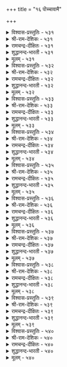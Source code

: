 +++
title = "१६ पॊच्चावामै"

+++

<details><summary>विश्वास-प्रस्तुतिः - ५३१</summary>

इऱन्द वॆगुळियिन् तीदे सिऱन्द  
उवगै मगिऴ्च्चियिऱ्चोर्वु।       ५३१
</details>

<details><summary>श्री-राम-देशिकः - ५३१</summary>

सुखभोगासक्ततया कर्तव्यार्थस्य विस्मृतिः ।  
चण्डकोपोद्भवानर्थात्, अधिकानिष्टदा भवेत् ॥ ५३१॥
</details>

<details><summary>रामचन्द्र-दीक्षितः - ५३१</summary>

531\. iṟanta vekuḷiyiṉ tītē-ciṟanta  
uvakai makiḻcciyiṉ cōrvu.

531\. Forgetfulness which cometh of mad joy is more dangerous than wild wrath.  
</details>

<details><summary>शुद्धानन्द-भारती - ५३१</summary>

1\. இறந்த வெகுளியின் தீதே சிறந்த  
உவகை மகிழ்ச்சியிற் சோர்வு.  
Worse than wrath in excess is  
Forgetfulness in joy-excess.        531  
</details>

<details><summary>मूलम् - ५३१</summary>

इऱन्द वॆगुळियिन् तीदे सिऱन्द  
उवगै मगिऴ्च्चियिऱ्चोर्वु।       ५३१
</details>

<details><summary>विश्वास-प्रस्तुतिः - ५३२</summary>

पॊच्चाप्पुक् कॊल्लुम् पुगऴै अऱिविनै  
निच्च निरप्पुक् कॊन् ऱाङ्गु।       ५३२
</details>

<details><summary>श्री-राम-देशिकः - ५३२</summary>

नरस्य नित्यदारिद्र्यं यथा बुद्धिं विनाशयेत् ।  
विस्मृतिः समये तद्वनाशयेत् प्रथितं यशाः ॥ ५३२॥
</details>

<details><summary>रामचन्द्र-दीक्षितः - ५३२</summary>

532\. poccāppuk kollum pukaḻai-aṟiviṉai  
niccam nirappuk koṉṟāṅku.

532\. Poverty freezes knowledge. Forgetfulness blights one’s reputation.  
</details>

<details><summary>शुद्धानन्द-भारती - ५३२</summary>

2\. பொச்சாப்புக் கொல்லும் புகழை அறிவினை  
நிச்ச நிரப்புக்கொன் றாங்கு.  
Negligence kills renown just as  
Ceaseless want wisdom destroys.        532  
</details>

<details><summary>मूलम् - ५३२</summary>

पॊच्चाप्पुक् कॊल्लुम् पुगऴै अऱिविनै  
निच्च निरप्पुक् कॊन् ऱाङ्गु।       ५३२
</details>

<details><summary>विश्वास-प्रस्तुतिः - ५३३</summary>

पॊच्चाप्पार्क् किल्लै पुगऴ्मै अदुउलगत्तु  
ऎप्पाल्नू लोर्क्कुम् तुणिवु।       ५३३
</details>

<details><summary>श्री-राम-देशिकः - ५३३</summary>

पुरुषार्थचतुष्काप्त्यै यत्नमाचरतामपि ।  
न ते सिध्यन्ति विस्मृत्या नेदं पार्थिवमात्रकम् ॥ ५३३॥
</details>

<details><summary>रामचन्द्र-दीक्षितः - ५३३</summary>

533\. poccāppārkku illai pukaḻmai; atu ulakattu  
ep pāl nūlōrkkum tuṇivu.

533\. Fame is not for the thoughtless, so say the scriptures of the world.  
</details>

<details><summary>शुद्धानन्द-भारती - ५३३</summary>

3\. பொச்சாப்பார்க்கு இல்லை புகழ்மை அதுவுலகத்து  
எப்பால்நூ லோர்க்கும் துணிவு.  
Forgetful nature fails of fame  
All schools of thinkers say the same.        533  
</details>

<details><summary>मूलम् - ५३३</summary>

पॊच्चाप्पार्क् किल्लै पुगऴ्मै अदुउलगत्तु  
ऎप्पाल्नू लोर्क्कुम् तुणिवु।       ५३३
</details>

<details><summary>विश्वास-प्रस्तुतिः - ५३४</summary>

अच्च मुडैयार्क्कु अरणिल्लै आङ्गिल्लै  
पॊच्चाप् पुडैयार्क्कु नन्गु।       ५३४
</details>

<details><summary>श्री-राम-देशिकः - ५३४</summary>

बाह्यदुर्गैर्नास्ति लाभो भये तु हृदये स्थिते ।  
स्थितोऽपि विभवो व्यर्थो यदि स्याद्विस्मृतिर्नरे ॥ ५३४॥
</details>

<details><summary>रामचन्द्र-दीक्षितः - ५३४</summary>

534\. accam uṭaiyārkku araṇ illai; āṅku illai,  
poccāppu uṭaiyārkku naṉku.

534\. Of what avail is a citadel to a crown, what good availeth the thoughtless.  
</details>

<details><summary>शुद्धानन्द-भारती - ५३४</summary>

4\. அச்ச முடையார்க்கு அரணில்லை ஆங்கில்லை  
பொச்சாப் புடையார்க்கு நன்கு.  
The fearful find no fortress here  
The forgetful find good never.        534  
</details>

<details><summary>मूलम् - ५३४</summary>

अच्च मुडैयार्क्कु अरणिल्लै आङ्गिल्लै  
पॊच्चाप् पुडैयार्क्कु नन्गु।       ५३४
</details>

<details><summary>विश्वास-प्रस्तुतिः - ५३५</summary>

मुन्नुऱक् कावादु इऴुक्कियान् तन्बिऴै  
पिन्नूऱु इरङ्गि विडुम्।       ५३५
</details>

<details><summary>श्री-राम-देशिकः - ५३५</summary>

प्रथमं विपदं प्राप्तां विस्मृत्या त्वनिवारयन् ।  
खेदे समीपमायाते पश्चादुद्विजते नरः ॥ ५३५॥
</details>

<details><summary>रामचन्द्र-दीक्षितः - ५३५</summary>

535\. muṉṉuṟak kāvātu iḻukkiyāṉ, taṉ piḻai,  
piṉ ūṟu, iraṅkiviṭum.

535\. Who is not on his guard against impending evil, rues his folly?  
</details>

<details><summary>शुद्धानन्द-भारती - ५३५</summary>

5\. முன்னுறக் காவாது இழுக்கியான் தன்பிழை  
பின்னூறு இரங்கி விடும்.  
Failing foresight the guardless man  
Shall rue his folly later on.        535  
</details>

<details><summary>मूलम् - ५३५</summary>

मुन्नुऱक् कावादु इऴुक्कियान् तन्बिऴै  
पिन्नूऱु इरङ्गि विडुम्।       ५३५
</details>

<details><summary>विश्वास-प्रस्तुतिः - ५३६</summary>

इऴुक्कामै यार्माट्टुम् ऎण्ड्रुम् वऴुक्कामै  
वायिन् अदुवॊप्पदु इल्।       ५३६
</details>

<details><summary>श्री-राम-देशिकः - ५३६</summary>

अविस्मृतिसमारव्येन् गुणेन सदृशं वरम् ।  
सर्वत्र सर्वकालेषु न तिष्ठेत् क्षेमदायकम् ॥ ५३६॥
</details>

<details><summary>रामचन्द्र-दीक्षितः - ५३६</summary>

536\. iḻukkāmai yārmāṭṭum, eṉṟum, vaḻukkāmai  
vāyiṉ, aḵtu oppatu il.

536\. There is no greater good than to be ever on the vigil.  
</details>

<details><summary>शुद्धानन्द-भारती - ५३६</summary>

6\. இழுக்காமை யார்மாட்டும் என்றும் வழுக்காமை  
வாயின் அதுவொப்பது இல்.  
Forget none; watch with wakeful care  
Miss none; the gain is sans compare.        536  
</details>

<details><summary>मूलम् - ५३६</summary>

इऴुक्कामै यार्माट्टुम् ऎण्ड्रुम् वऴुक्कामै  
वायिन् अदुवॊप्पदु इल्।       ५३६
</details>

<details><summary>विश्वास-प्रस्तुतिः - ५३७</summary>

अरियऎण्ड्रु आगाद इल्लैबॊच् चावाक्  
करुवियाल् पोट्रिच् चॆयिन्।       ५३७
</details>

<details><summary>श्री-राम-देशिकः - ५३७</summary>

असाध्यमिदमित्येतत् तस्य नास्ति कदाचन ।  
अविस्मृत्या साधनीयं कर्म कर्तुं यतेत् यः ॥ ५३७॥
</details>

<details><summary>रामचन्द्र-दीक्षितः - ५३७</summary>

537\. ariya eṉṟu ākāta illai-poccāvāk  
karuviyāṉ pōṟṟic ceyiṉ.

537\. Nothing is impossible for the thoughtful.  
</details>

<details><summary>शुद्धानन्द-भारती - ५३७</summary>

7\. அரியஎன்று ஆகாத இல்லைபொச் சாவாக்  
கருவியால் போற்றிச் செயின்.  
With cautious care pursue a thing  
Impossible there is nothing.        537  
</details>

<details><summary>मूलम् - ५३७</summary>

अरियऎण्ड्रु आगाद इल्लैबॊच् चावाक्  
करुवियाल् पोट्रिच् चॆयिन्।       ५३७
</details>

<details><summary>विश्वास-प्रस्तुतिः - ५३८</summary>

पुगऴ्न्दवै पोट्रिच् चॆयल्वेण्डुम् सॆय्यादु  
इगऴ्न्दार्क्कु ऎऴुमैयुम् इल्।       ५३८
</details>

<details><summary>श्री-राम-देशिकः - ५३८</summary>

श्लाघितं नीतिशास्त्रज्ञैः क्रियतां कर्म सादरम् ।  
अकुर्वाणस्य विस्मृत्या सप्त जन्म वृथा भवेत् ॥ ५३८॥
</details>

<details><summary>रामचन्द्र-दीक्षितः - ५३८</summary>

538\. pukaḻntavai pōṟṟic ceyal vēṇṭum; ceyyātu  
ikaḻntārkku eḻumaiyum il.

538\. No good awaits him in birth to come who fails of his noble deeds.  
</details>

<details><summary>शुद्धानन्द-भारती - ५३८</summary>

8\. புகழ்ந்தவை போற்றிச் செயல்வேண்டும் செய்யாது  
இகழ்ந்தார்க்கு எழுமையும் இல்.  
Do what the wise commend as worth  
If not, for seven births no mirth.        538  
</details>

<details><summary>मूलम् - ५३८</summary>

पुगऴ्न्दवै पोट्रिच् चॆयल्वेण्डुम् सॆय्यादु  
इगऴ्न्दार्क्कु ऎऴुमैयुम् इल्।       ५३८
</details>

<details><summary>विश्वास-प्रस्तुतिः - ५३९</summary>

इगऴ्च्चियिन् कॆट्टारै उळ्ळुग तान्दम्  
मगिऴ्च्चियिन् मैन्दुऱुम् पोऴ्दु।       ५३९
</details>

<details><summary>श्री-राम-देशिकः - ५३९</summary>

सन्तोषकाले गर्वेण कर्तव्यं यस्तु विस्मरेत् ।  
स्मर्तव्यास्तेन विस्मृत्या पुरा नाशवशङ्गताः ॥ ५३९॥
</details>

<details><summary>रामचन्द्र-दीक्षितः - ५३९</summary>

539\. ikaḻcciyiṉ keṭṭārai uḷḷuka-tām tam  
makiḻcciyiṉ maintuṟum pōḻtu!.

539\. When drunk with delight, remember those who have perished through wilful neglect.  
</details>

<details><summary>शुद्धानन्द-भारती - ५३९</summary>

9\. இகழ்ச்சியின் கெட்டாரை உள்ளுக தாந்தம்  
மகிழ்ச்சியின் மைந்துறும் போழ்து.  
When joy deludes, their fate recall  
Whom negligence has made to fall.        539  
</details>

<details><summary>मूलम् - ५३९</summary>

इगऴ्च्चियिन् कॆट्टारै उळ्ळुग तान्दम्  
मगिऴ्च्चियिन् मैन्दुऱुम् पोऴ्दु।       ५३९
</details>

<details><summary>विश्वास-प्रस्तुतिः - ५४०</summary>

उळ्ळियदु ऎय्दल् ऎळिदुमन् मट्रुन्दान्  
उळ्ळियदु उळ्ळप् पॆऱिन्।       ५४०
</details>

<details><summary>श्री-राम-देशिकः - ५४०</summary>

चिकीर्षितमविस्मृत्य जागरूकतयाऽनिशम् ।  
तत्प्राप्त्यै यतमानेन वाञ्छितं साध्यते ध्रुवम् ॥ ५४०॥
</details>

<details><summary>रामचन्द्र-दीक्षितः - ५४०</summary>

540\. uḷḷiyatu eytal eḷitumaṉ-maṟṟum tāṉ  
uḷḷiyatu uḷḷappeṟiṉ.

540\. No task is difficult to the thoughtful and diligent.  
</details>

<details><summary>शुद्धानन्द-भारती - ५४०</summary>

10\. உள்ளியது எய்தல் எளிதுமன் மற்றுந்தான்  
உள்ளியது உள்ளப் பெறின்.  
Easy it is a thing to get  
When the mind on it is set.        540  
</details>

<details><summary>मूलम् - ५४०</summary>

उळ्ळियदु ऎय्दल् ऎळिदुमन् मट्रुन्दान्  
उळ्ळियदु उळ्ळप् पॆऱिन्।       ५४०
</details>
